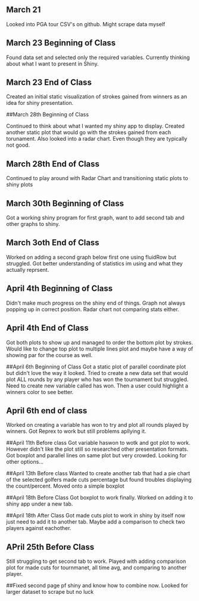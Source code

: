 ## March 21

Looked into PGA tour CSV's on github. Might scrape data myself

## March 23 Beginning of Class

Found data set and selected only the required variables. Currently thinking about what I want to present in Shiny. 

## March 23 End of Class

Created an initial static visualization of strokes gained from winners as an idea for shiny presentation. 

##March 28th Beginning of Class

Continued to think about what I wanted my shiny app to display. Created another static plot that would go with the strokes gained from each torunament. Also looked into a radar chart. Even though they are typically not good.

## March 28th End of Class
Continued to play around with Radar Chart and transitioning static plots to shiny plots


## March 30th Beginning of Class
Got a working shiny program for first graph, want to add second tab and other graphs to shiny. 

## March 3oth End of Class
Worked on adding a second graph below first one using fluidRow but struggled. Got better understanding of statistics im using and what they actually reprsent. 

## April 4th Beginning of Class
Didn't make much progress on the shiny end of things. Graph not always popping up in correct position. Radar chart not comparing stats either. 

## April 4th End of Class
Got both plots to show up and managed to order the bottom plot by strokes. Would like to change top plot to multiple lines plot and maybe have a way of showing par for the course as well.

##April 6th Beginning of Class
Got a static plot of parallel coordinate plot but didn't love the way it looked. Tried to create a new data set that would plot ALL rounds by any player who has won the tournament but struggled. Need to create new variable called has won. Then a user could highlight a winners color to see better. 

## April 6th end of class
Worked on creating a variable has won to try and plot all rounds played by winners. Got Reprex to work but still problems apllying it. 

##April 11th Before class 
Got variable haswon to wotk and got plot to work. However didn't like the plot still so researched other presentation formats. Got boxplot and parallel lines on same plot but very crowded. Looking for other options...

##April 13th Before class 
Wanted to create another tab that had a pie chart of the selected golfers made cuts percentage but found troubles displaying the count/percent. Moved onto a simple boxplot 

##April 18th Before Class
Got boxplot to work finally. Worked on adding it to shiny app under a new tab.

##April 18th After Class
Got made cuts plot to work in shiny by itself now just need to add it to another tab. Maybe add a comparison to check two players against eachother. 

## APril 25th Before Class
Still struggling to get second tab to work. Played with adding comparison plot for made cuts for tournmanet, all time avg, and comparing to another player. 

##Fixed second page pf shiny and know how to combine now. Looked for larger dataset to scrape but no luck

